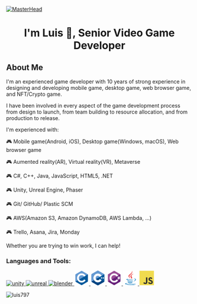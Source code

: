 [![MasterHead](https://cdn-images-1.medium.com/fit/t/1600/480/1*rB-3Q2k7o9qk8IyAzx-TRA.gif)](https://shreejanpandey.itch.io/)

<h1 align="center">I'm Luis 👋, Senior Video Game Developer</h1>

## About Me
I'm an experienced game developer with 10 years of strong experience in designing and developing mobile game, desktop game, web browser game, and NFT/Crypto game.

I have been involved in every aspect of the game development process from design to launch, from team building to resource allocation, and from production to release.

I'm experienced with:

🎮 Mobile game(Android, iOS), Desktop game(Windows, macOS), Web browser game

🎮 Aumented reality(AR), Virtual reality(VR), Metaverse

🎮 C#, C++, Java, JavaScript, HTML5, .NET

🎮 Unity, Unreal Engine, Phaser

🎮 Git/ GitHub/ Plastic SCM

🎮 AWS(Amazon S3, Amazon DynamoDB, AWS Lambda, ...)

🎮 Trello, Asana, Jira, Monday

Whether you are trying to win work, I can help!


<h3 align="left">Languages and Tools:</h3>
<p align="left"> <a href="https://unity.com/" target="_blank" rel="noreferrer"> <img src="https://www.vectorlogo.zone/logos/unity3d/unity3d-icon.svg" alt="unity" width="40" height="40"/> </a> <a href="https://unrealengine.com/" target="_blank" rel="noreferrer"> <img src="https://raw.githubusercontent.com/kenangundogan/fontisto/036b7eca71aab1bef8e6a0518f7329f13ed62f6b/icons/svg/brand/unreal-engine.svg" alt="unreal" width="40" height="40"/> </a> <a href="https://www.blender.org/" target="_blank" rel="noreferrer"> <img src="https://download.blender.org/branding/community/blender_community_badge_white.svg" alt="blender" width="40" height="40"/> </a> <a href="https://www.cprogramming.com/" target="_blank" rel="noreferrer"> <img src="https://raw.githubusercontent.com/devicons/devicon/master/icons/c/c-original.svg" alt="c" width="40" height="40"/> </a> <a href="https://www.w3schools.com/cpp/" target="_blank" rel="noreferrer"> <img src="https://raw.githubusercontent.com/devicons/devicon/master/icons/cplusplus/cplusplus-original.svg" alt="cplusplus" width="40" height="40"/> </a> <a href="https://www.w3schools.com/cs/" target="_blank" rel="noreferrer"> <img src="https://raw.githubusercontent.com/devicons/devicon/master/icons/csharp/csharp-original.svg" alt="csharp" width="40" height="40"/> </a> <a href="https://www.java.com" target="_blank" rel="noreferrer"> <img src="https://raw.githubusercontent.com/devicons/devicon/master/icons/java/java-original.svg" alt="java" width="40" height="40"/> </a> <a href="https://developer.mozilla.org/en-US/docs/Web/JavaScript" target="_blank" rel="noreferrer"> <img src="https://raw.githubusercontent.com/devicons/devicon/master/icons/javascript/javascript-original.svg" alt="javascript" width="40" height="40"/> </a> </p>

<p><img align="left" src="https://github-readme-stats.vercel.app/api/top-langs?username=Luis797&show_icons=true&locale=en&layout=compact" alt="luis797" /></p>


